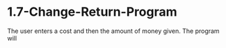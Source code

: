 1.7-Change-Return-Program
=========================

The user enters a cost and then the amount of money given. The program will 
